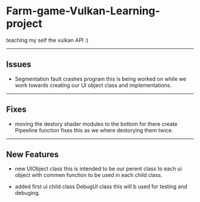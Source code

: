 # Farm-game-Vulkan-Learning-project
teaching my self the vulkan API :)

---
## Issues

- Segmentation fault crashes program this is being worked on while we work towards creating our UI object class and implementations.


---
## Fixes
- moving the destory shader modules to the bottom for there create Pipeeline function fixes this as we where destorying them twice.

---
## New Features

- new UIObject class this is intended to be our perent class to each ui object with commen function to be used in each child class.

- added first ui child class DebugUI class this will b used for testing and debuging.

